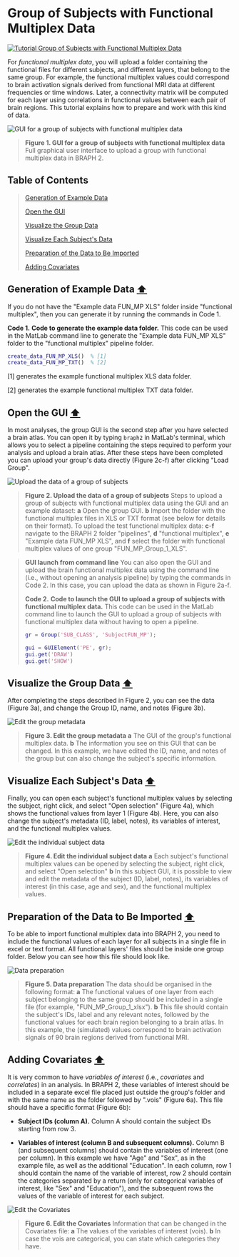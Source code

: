 # Group of Subjects with Functional Multiplex Data

[![Tutorial Group of Subjects with Functional Multiplex Data](https://img.shields.io/badge/PDF-Download-red?style=flat-square&logo=adobe-acrobat-reader)](tut_gr_fun_mp.pdf)

For *functional multiplex data*, you will upload a folder containing the functional files for different subjects, and different layers, that belong to the same group. For example, the functional multiplex values could correspond to brain activation signals derived from functional MRI data at different frequencies or time windows.  Later, a connectivity matrix will be computed for each layer using correlations in functional values between each pair of brain regions. This tutorial explains how to prepare and work with this kind of data.


<img src="fig01.jpg" alt="GUI for a group of subjects with functional multiplex data">

> **Figure 1. GUI for a group of subjects with functional multiplex data**
> Full graphical user interface to upload a group with functional multiplex data in BRAPH 2.

## Table of Contents
> [Generation of Example Data](#Generation-of-Example-Data)
>
> [Open the GUI](#Open-the-GUI)
>
> [Visualize the Group Data](#Visualize-the-Group-Data)
>
> [Visualize Each Subject's Data](#Visualize-Each-Subject's-Data)
>
> [Preparation of the Data to Be Imported](#Preparation-of-the-Data-to-Be-Imported)
>
> [Adding Covariates](#Adding-Covariates)
>




<a id="Generation-of-Example-Data"></a>
## Generation of Example Data  [⬆](#Table-of-Contents)

If you do not have the "Example data FUN\_MP XLS" folder inside "functional multiplex", then you can generate it by running the commands in Code 1.

**Code 1.** **Code to generate the example data folder.**
		This code can be used in the MatLab command line to generate the "Example data FUN\_MP XLS" folder to the "functional multiplex" pipeline folder.
````matlab
create_data_FUN_MP_XLS()  % [1]
create_data_FUN_MP_TXT()  % [2]
````

[1] generates the example functional multiplex XLS data folder.

[2] generates the example functional multiplex TXT data folder.


<a id="Open-the-GUI"></a>
## Open the GUI  [⬆](#Table-of-Contents)

In most analyses, the group GUI is the second step after you have selected a brain atlas. You can open it by typing `braph2` in MatLab's terminal, which allows you to select a pipeline containing the steps required to perform your analysis and upload a brain atlas. After these steps have been completed you can upload your group's data directly (Figure 2c-f) after clicking "Load Group". 



<img src="fig02.jpg" alt="Upload the data of a group of subjects">

> **Figure 2. Upload the data of a group of subjects**
> Steps to upload a group of subjects with functional multiplex data using the GUI and an example dataset: 
> 	**a** Open the group GUI.
> 	**b** Import the folder with the functional multiplex files in XLS or TXT format (see below for details on their format).
> 	To upload the test functional multiplex data:
> 	**c**-**f** navigate to the BRAPH 2 folder "pipelines", **d** "functional multiplex",  **e** "Example data FUN_MP XLS", and **f** select the folder with functional multiplex values of one group "FUN_MP_Group_1_XLS".


> **GUI launch from command line**
> You can also open the GUI and upload the brain functional multiplex data using the command line (i.e., without opening an analysis pipeline) by typing the commands in Code 2. In this case, you can upload the data as shown in Figure 2a-f.
> 
> **Code 2.** **Code to launch the GUI to upload a group of subjects with functional multiplex data.**
> 		This code can be used in the MatLab command line to launch the GUI to upload a group of subjects with functional multiplex data without having to open a pipeline.
> ````matlab
> gr = Group('SUB_CLASS', 'SubjectFUN_MP');
> 
> gui = GUIElement('PE', gr);
> gui.get('DRAW')
> gui.get('SHOW')
> ````

<a id="Visualize-the-Group-Data"></a>
## Visualize the Group Data  [⬆](#Table-of-Contents)

After completing the steps described in Figure 2, you can see the data (Figure 3a), and change the Group ID, name, and notes (Figure 3b). 



<img src="fig03.jpg" alt="Edit the group metadata">

> **Figure 3. Edit the group metadata**
> **a** The GUI of the group's functional multiplex data. 
> 	**b** The information you see on this GUI that can be changed. In this example, we have edited the ID, name, and notes of the group but can also change the subject's specific information.

<a id="Visualize-Each-Subject's-Data"></a>
## Visualize Each Subject's Data  [⬆](#Table-of-Contents)

Finally, you can open each subject's functional multiplex values by selecting the subject, right click, and select "Open selection" (Figure 4a), which shows the functional values from layer 1 (Figure 4b). Here, you can also change the subject's metadata (ID, label, notes), its variables of interest, and the functional multiplex values.



<img src="fig04.jpg" alt="Edit the individual subject data">

> **Figure 4. Edit the individual subject data**
> **a**  Each subject's functional multiplex values can be opened by selecting the subject, right click, and select "Open selection"
> 	**b** In this subject GUI, it is possible to view and edit the metadata of the subject (ID, label, notes), its variables of interest (in this case, age and sex), and the functional multiplex values.


<a id="Preparation-of-the-Data-to-Be-Imported"></a>
## Preparation of the Data to Be Imported  [⬆](#Table-of-Contents)

To be able to import functional multiplex data into BRAPH 2, you need to include the functional values of each layer for all subjects in a single file in excel or text format. All functional layers' files should be inside one group folder. Below you can see how this file should look like.



<img src="fig05.jpg" alt="Data preparation">

> **Figure 5. Data preparation**
> The data should be organised in the following format:
> 	**a** The functional values of one layer from each subject belonging to the same group should be included in a single file (for example, "FUN_MP_Group_1_xlsx"). 
> 	**b** This file should contain the subject's IDs, label and any relevant notes, followed by the functional values for each brain region belonging to a brain atlas. In this example, the (simulated) values correspond to brain activation signals of 90 brain regions derived from functional MRI.

<a id="Adding-Covariates"></a>
## Adding Covariates  [⬆](#Table-of-Contents)


	
It is very common to have *variables of interest* (i.e., *covariates* and *correlates*) in an analysis. In BRAPH 2, 
these variables of interest should be included in a separate excel file placed just outside the group's folder and with the same name as the folder followed by ".vois" (Figure 6a). This file should have a specific format (Figure 6b):


- **Subject IDs (column A).**
Column A should contain the subject IDs starting from row 3.

- **Variables of interest (column B and subsequent columns).**
Column B (and subsequent columns) should contain the variables of interest (one per column). 
In this example we have "Age" and "Sex", as in the example file, as well as the additional "Education".
In each column, row 1 should contain the name of the variable of interest, row 2 should contain the categories separated by a return (only for categorical variables of interest, like "Sex" and "Education"), and the subsequent rows the values of the variable of interest for each subject.

	

<img src="fig06.jpg" alt="Edit the Covariates">

> **Figure 6. Edit the Covariates**
> Information that can be changed in the Covariates file: 
> 	**a** The values of the variables of interest (vois).
> 	**b** In case the vois are categorical, you can state which categories they have.
